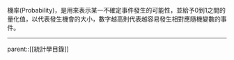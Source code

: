 機率(Probability)，是用來表示某一不確定事件發生的可能性，並給予0到1之間的量化值，以代表發生機會的大小，數字越高則代表越容易發生相對應隨機變數的事件。
- - -
parent::[[統計學目錄]]